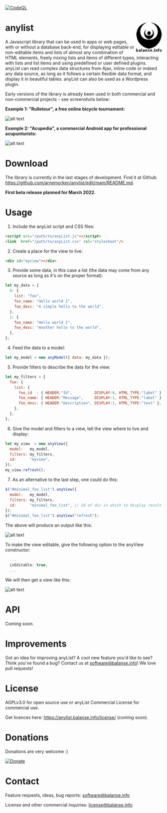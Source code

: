 [![CodeQL](https://github.com/arnemorken/anylist/actions/workflows/codeql-analysis.yml/badge.svg)](https://github.com/arnemorken/anylist/actions/workflows/codeql-analysis.yml)

# anylist <img src="balanselogo_85x95.png" align="right">

A Javascript library that can be used in apps or web pages, with or without a database back-end, for displaying editable or non-editable items and lists of almost any combination of HTML elements, freely mixing lists and items of different types, interacting with lists and list items and using predefined or user defined plugins. anyList can read complex data structures from Ajax, inline code or indeed any data source, as long as it follows a certain flexible data format, and display it in beautiful tables. anyList can also be used as a Wordpress plugin. 

Early versions of the library is already been used in both commercial and non-commercial projects - see screenshots below:

**Example 1: "Rulletour", a free online bicycle tournament:**

![alt text](https://raw.githubusercontent.com/arnemorken/anylist/main/examples/sample_ss_rt.png)

**Example 2: "Acupedia", a commercial Android app for professional acupunturists:**

![alt text](https://raw.githubusercontent.com/arnemorken/anylist/main/examples/sample_ss_acupedia.png)

# Download

The library is currently in the last stages of development. Find it at Github: https://github.com/arnemorken/anylist/edit/main/README.md.

**First beta release planned for March 2022.**

# Usage

1. Include the anyList script and CSS files:

```html
<script src="/path/to/anyList.js"></script>
<link  href="/path/to/anyList.css" rel="stylesheet"/>
```

2. Create a place for the view to live:
```html
<div id="myview"></div>
```

3. Provide some data, in this case a list (the data may come from any source as long as it's on the proper format):
```js
let my_data = {
  0: {
    list: "foo",
    foo_name: "Hello world 1",
    foo_desc: "A simple hello to the world",
  },
  1: {
    foo_name: "Hello world 2",
    foo_desc: "Another hello to the world",
  },
};
```

4. Feed the data  to a model:
```js
let my_model = new anyModel({ data: my_data });
```

5. Provide filters to describe the data for the view:
```js
let my_filters = {
  foo: {
    list: {
      foo_id  : { HEADER:"Id",          DISPLAY:0, HTML_TYPE:"label" },
      foo_name: { HEADER:"Message",     DISPLAY:1, HTML_TYPE:"label" },
      foo_desc: { HEADER:"Description", DISPLAY:1, HTML_TYPE:"text" },
    },
  },
};
```

6. Give the model and filters to a view, tell the view where to live and display:
```js
let my_view  = new anyView({
  model:   my_model,
  filters: my_filters,
  id:      "myview",
});
my_view.refresh();
```

7. As an alternative  to the last step, one could do this:
```js
$("#minimal_foo_list").anyView({
  model:   my_model,
  filters: my_filters,
  id:      "minimal_foo_list", // Id of div in which to display result
});
$("#minimal_foo_list").anyView("refresh");
```

The above will produce an output like this:

![alt text](https://raw.githubusercontent.com/arnemorken/anylist/main/examples/hello_world/hello_list_uneditable.png)

To make the view editable, give the following option to the anyView constructor:
```js
  ...
  isEditable: true,
  ...
```

We will then get a view like this:

![alt text](https://raw.githubusercontent.com/arnemorken/anylist/main/examples/hello_world/hello_list_editable.png)

# API

Coming soon.

# Improvements

Got an idea for improving anyList? A cool new feature you'd like to see? Think you've found a bug? Contact us at software@balanse.info!
We love pull requests! 

# License

AGPLv3.0 for open source use or anyList Commercial License for commercial use.

Get licences here: https://anylist.balanse.info/license/ (coming soon).

# Donations

Donations are very welcome :)

[![Donate](https://www.paypalobjects.com/en_US/GB/i/btn/btn_donateCC_LG.gif)](https://www.paypal.com/donate/?hosted_button_id=EZGCG4XQER5KQ)

# Contact

Feature requests, ideas, bug reports: software@balanse.info

License and other commercial inquiries: license@balanse.info
